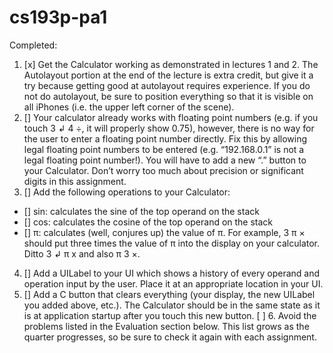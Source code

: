 # cs193p-pa1


Completed:

1. [x] Get the Calculator working as demonstrated in lectures 1 and 2. The Autolayout portion at the end of the lecture is extra credit, but give it a try because getting good at autolayout requires experience. If you do not do autolayout, be sure to position everything so that it is visible on all iPhones (i.e. the upper left corner of the scene).
2. [] Your calculator already works with floating point numbers (e.g. if you touch 3 ↲ 4 ÷, it will properly show 0.75), however, there is no way for the user to enter a floating point number directly. Fix this by allowing legal floating point numbers to be entered (e.g. “192.168.0.1” is not a legal floating point number!). You will have to add a new “.” button to your Calculator. Don’t worry too much about precision or significant digits in this assignment.
3. [] Add the following operations to your Calculator:
  * [] sin: calculates the sine of the top operand on the stack
  * [] cos: calculates the cosine of the top operand on the stack
  * [] π: calculates (well, conjures up) the value of π. For example, 3 π × should put three times the value of π into the display on your calculator. Ditto 3 ↲ π x and also π 3 ×.
4. [] Add a UILabel to your UI which shows a history of every operand and operation input by the user. Place it at an appropriate location in your UI.
5. [] Add a C button that clears everything (your display, the new UILabel you added above, etc.). The Calculator should be in the same state as it is at application startup after you touch this new button.
[ ] 6. Avoid the problems listed in the Evaluation section below. This list grows as the quarter progresses, so be sure to check it again with each assignment. 


